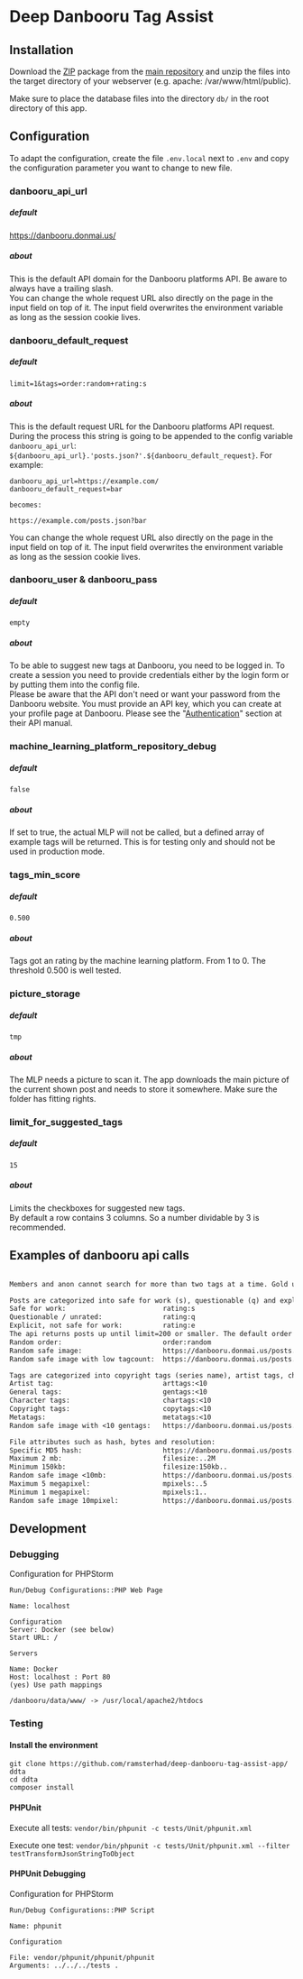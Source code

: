 # Deep Danbooru Tag Assist

## Installation

Download the [ZIP](https://github.com/ramsterhad/deep-danbooru-tag-assist-app/archive/main.zip) package from the 
[main repository](https://github.com/ramsterhad/deep-danbooru-tag-assist-app/tree/main) and unzip the files into the
target directory of your webserver (e.g. apache: /var/www/html/public).  
  
Make sure to place the database files into the directory `db/` in the root directory of this app.

## Configuration
To adapt the configuration, create the file `.env.local` next to `.env` and copy the configuration parameter you want 
to change to new file. 

### danbooru_api_url
##### default
https://danbooru.donmai.us/  
##### about
This is the default API domain for the Danbooru platforms API. Be aware to always have a trailing slash.  
You can change the whole request URL also directly on the page in the input field on top of it. The input field 
overwrites the environment variable as long as the session cookie lives.
  
  
### danbooru_default_request
##### default
````
limit=1&tags=order:random+rating:s  
````
##### about
This is the default request URL for the Danbooru platforms API request. During the process this string is going to be 
appended to the config variable `danbooru_api_url`: `${danbooru_api_url}.'posts.json?'.${danbooru_default_request}`. 
For example:
```
danbooru_api_url=https://example.com/
danbooru_default_request=bar

becomes:

https://example.com/posts.json?bar
```
You can change the whole request URL also directly on the page in the input field on top of it. The input field 
overwrites the environment variable as long as the session cookie lives.


### danbooru_user & danbooru_pass
##### default
````
empty
````
##### about
To be able to suggest new tags at Danbooru, you need to be logged in. To create a session you need to provide 
credentials either by the login form or by putting them into the config file.   
Please be aware that the API don't need or want your password from the Danbooru website. You must provide an API key, 
which you can create at your profile page at Danbooru. Please see the 
"[Authentication](https://danbooru.donmai.us/wiki_pages/help:api)" section at their API manual.

### machine_learning_platform_repository_debug
##### default
````
false
````
##### about
If set to true, the actual MLP will not be called, but a defined array of example tags will be returned. This is for
testing only and should not be used in production mode.

### tags_min_score
##### default
````
0.500
````
##### about
Tags got an rating by the machine learning platform. From 1 to 0. The threshold 0.500 is well tested. 

### picture_storage
##### default
````
tmp 
````
##### about
The MLP needs a picture to scan it. The app downloads the main picture of the current shown post and needs to store it
somewhere. Make sure the folder has fitting rights.


### limit_for_suggested_tags
##### default
````
15 
````
##### about
Limits the checkboxes for suggested new tags.  
By default a row contains 3 columns. So a number dividable by 3 is recommended.

## Examples of danbooru api calls
````txt

Members and anon cannot search for more than two tags at a time. Gold users can search for up to six tags, and Platinum and above users can search for up to twelve tags

Posts are categorized into safe for work (s), questionable (q) and explicit (e)
Safe for work:                        rating:s
Questionable / unrated:               rating:q
Explicit, not safe for work:          rating:e
The api returns posts up until limit=200 or smaller. The default order is ID, but can also be score, favcount, random, etc
Random order:                         order:random
Random safe image:                    https://danbooru.donmai.us/posts.json?limit=1&tags=order:random+rating:s
Random safe image with low tagcount:  https://danbooru.donmai.us/posts.json?limit=1&tags=order:random+rating:s+tagcount:%3C10

Tags are categorized into copyright tags (series name), artist tags, character tags (names), general tags (features), and metatags (features of the file)
Artist tag:                           arttags:<10
General tags:                         gentags:<10
Character tags:                       chartags:<10
Copyright tags:                       copytags:<10
Metatags:                             metatags:<10
Random safe image with <10 gentags:   https://danbooru.donmai.us/posts.json?limit=1&tags=order:random+rating:s+gentags:%3C10

File attributes such as hash, bytes and resolution:
Specific MD5 hash:                    https://danbooru.donmai.us/posts.json?tags=md5:460c5595dcf9b07d58f951d349202d98
Maximum 2 mb:                         filesize:..2M
Minimum 150kb:                        filesize:150kb..
Random safe image <10mb:              https://danbooru.donmai.us/posts.json?limit=1&tags=order:random+rating:s+filesize:..10M
Maximum 5 megapixel:                  mpixels:..5
Minimum 1 megapixel:                  mpixels:1..
Random safe image 10mpixel:           https://danbooru.donmai.us/posts.json?limit=1&tags=order:random+rating:s+mpixels:..10

````  
  
  

## Development

### Debugging

Configuration for PHPStorm
```text
Run/Debug Configurations::PHP Web Page

Name: localhost

Configuration
Server: Docker (see below)
Start URL: /
```

```text
Servers

Name: Docker
Host: localhost : Port 80
(yes) Use path mappings

/danbooru/data/www/ -> /usr/local/apache2/htdocs
```


### Testing

#### Install the environment
```shell
git clone https://github.com/ramsterhad/deep-danbooru-tag-assist-app/ ddta
cd ddta
composer install
```

#### PHPUnit

Execute all tests: `vendor/bin/phpunit -c tests/Unit/phpunit.xml`  

Execute one test: 
`vendor/bin/phpunit -c tests/Unit/phpunit.xml --filter testTransformJsonStringToObject`

#### PHPUnit Debugging

Configuration for PHPStorm
```text
Run/Debug Configurations::PHP Script

Name: phpunit

Configuration

File: vendor/phpunit/phpunit/phpunit
Arguments: ../../../tests .
```